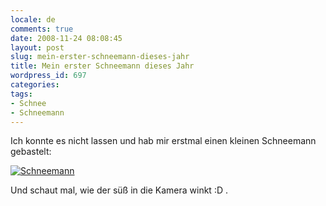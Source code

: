 ```yaml
---
locale: de
comments: true
date: 2008-11-24 08:08:45
layout: post
slug: mein-erster-schneemann-dieses-jahr
title: Mein erster Schneemann dieses Jahr
wordpress_id: 697
categories:
tags:
- Schnee
- Schneemann
---
```


Ich konnte es nicht lassen und hab mir erstmal einen kleinen Schneemann
gebastelt:

[![Schneemann](http://farm4.static.flickr.com/3198/3054791775_6a331991f6_m.jpg)](http://www.flickr.com/photos/wannawork/3054791775/)

Und schaut mal, wie der süß in die Kamera winkt :D .
